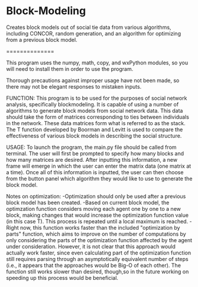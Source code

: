 Block-Modeling
==============

Creates block models out of social tie data from various algorithms, including CONCOR, random generation, and an algorithm for optimizing from a previous block model.

==============

This program uses the numpy, math, copy, and wxPython modules, so you will need to install them in order to use the program. 

Thorough precautions against improper usage have not been made, so there may not be elegant responses to mistaken inputs. 

FUNCTION: This program is to be used for the purposes of social network analysis, specifically blockmodeling. It is capable of using a number of algorithms to generate block models from social network data. This data should take the form of matrices corresponding to ties between individuals in the network. These data matrices form what is referred to as the stack. The T function developed by Boorman and Levitt is used to compare the effectiveness of various block models in describing the social structure.

USAGE: To launch the program, the main.py file should be called from terminal. The user will first be prompted to specify how many blocks and how many matrices are desired. After inputting this information, a new frame will emerge in which the user can enter the matrix data (one matrix at a time). Once all of this information is inputted, the user can then choose from the button panel which algorithm they would like to use to generate the block model. 

Notes on optimization: 
-Optimization should only be used after a previous block model has been created. 
-Based on current block model, the optimzation function considers moving each agent one by one to a new block, making changes that would increase the optimization function value (in this case T). This process is repeated until a local maximum is reached.
-Right now, this function works faster than the included "optimization by parts" function, which aims to improve on the number of computations by only considering the parts of the optimization function affected by the agent under consideration. However, it is not clear that this approach would actually work faster, since even calculating part of the optimization function still requires parsing through an asymptotically equivalent number of steps (i.e., it appears that the approaches would be Big-O of each other). The function still works slower than desired, though,so in the future working on speeding up this process would be beneficial.
